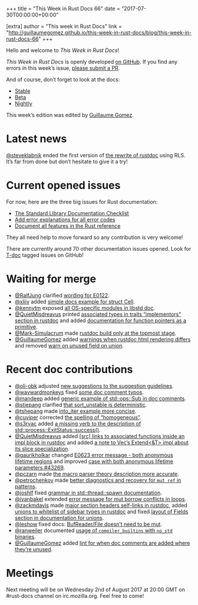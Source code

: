 +++
title = "This Week in Rust Docs 66"
date = "2017-07-30T00:00:00+00:00"

[extra]
author = "This week in Rust Docs"
link = "http://guillaumegomez.github.io/this-week-in-rust-docs/blog/this-week-in-rust-docs-66"
+++
<p>Hello and welcome to <em>This Week in Rust Docs</em>!</p>

<p><em>This Week in Rust Docs</em> is openly developed <a href="https://github.com/GuillaumeGomez/this-week-in-rust-docs">on GitHub</a>.
If you find any errors in this week’s issue, <a href="https://github.com/GuillaumeGomez/this-week-in-rust-docs/pulls">please submit a PR</a>.</p>

<p>And of course, don’t forget to look at the docs:</p>

<ul>
  <li><a href="https://doc.rust-lang.org/">Stable</a></li>
  <li><a href="https://doc.rust-lang.org/beta/">Beta</a></li>
  <li><a href="https://doc.rust-lang.org/nightly/">Nightly</a></li>
</ul>

<p>This week’s edition was edited by <a href="https://github.com/GuillaumeGomez">Guillaume Gomez</a>.</p>

<h1 id="latest-news">Latest news</h1>

<p><a href="https://github.com/steveklabnik">@steveklabnik</a> ended the first version of <a href="https://github.com/steveklabnik/rustdoc">the rewrite of rustdoc</a> using RLS. It’s far from done but don’t hesitate to give it a try!</p>

<h1 id="current-opened-issues">Current opened issues</h1>

<p>For now, here are the three big issues for Rust documentation:</p>

<ul>
  <li><a href="https://github.com/rust-lang/rust/issues/29329">The Standard Library Documentation Checklist</a></li>
  <li><a href="https://github.com/rust-lang/rust/issues/32777">Add error explanations for all error codes</a></li>
  <li><a href="https://github.com/rust-lang-nursery/reference/issues/9">Document all features in the Rust reference</a></li>
</ul>

<p>They all need help to move forward so any contribution is very welcome!</p>

<p>There are currently around 70 other documentation issues opened. Look for <a href="https://github.com/rust-lang/rust/labels/T-doc">T-doc</a> tagged issues on GitHub!</p>

<h1 id="waiting-for-merge">Waiting for merge</h1>

<ul>
  <li><a href="https://github.com/RalfJung">@RalfJung</a> clarified <a href="https://github.com/rust-lang/rust/pull/43176">wording for E0122</a>.</li>
  <li><a href="https://github.com/xliiv">@xliiv</a> added <a href="https://github.com/rust-lang/rust/pull/43423">simple docs example for struct Cell</a>.</li>
  <li><a href="https://github.com/kennytm">@kennytm</a> exposed <a href="https://github.com/rust-lang/rust/pull/43348">all OS-specific modules in libstd doc</a>.</li>
  <li><a href="https://github.com/QuietMisdreavus">@QuietMisdreavus</a> printed <a href="https://github.com/rust-lang/rust/pull/43515">associated types in traits “implementors” section in rustdoc</a> and added <a href="https://github.com/rust-lang/rust/pull/43529">documentation for function pointers as a primitive</a>.</li>
  <li><a href="https://github.com/Mark-Simulacrum">@Mark-Simulacrum</a> made <a href="https://github.com/rust-lang/rust/pull/43528">rustdoc build only at the topmost stage</a>.</li>
  <li><a href="https://github.com/GuillaumeGomez">@GuillaumeGomez</a> added <a href="https://github.com/rust-lang/rust/pull/41991">warnings when rustdoc html rendering differs</a> and removed <a href="https://github.com/rust-lang/rust/pull/43397">warn on unused field on union</a>.</li>
</ul>

<h1 id="recent-doc-contributions">Recent doc contributions</h1>

<ul>
  <li><a href="https://github.com/oli-obk">@oli-obk</a> adjusted <a href="https://github.com/rust-lang/rust/pull/43386">new suggestions to the suggestion guidelines</a>.</li>
  <li><a href="https://github.com/waywardmonkeys">@waywardmonkeys</a> fixed <a href="https://github.com/rust-lang/rust/pull/43428">some doc comment typos</a>.</li>
  <li><a href="https://github.com/mandeep">@mandeep</a> added <a href="https://github.com/rust-lang/rust/pull/43413">generic example of std::ops::Sub in doc comments</a>.</li>
  <li><a href="https://github.com/stjepang">@stjepang</a> clarified <a href="https://github.com/rust-lang/rust/pull/43374">that sort_unstable is deterministic</a>.</li>
  <li><a href="https://github.com/tshepang">@tshepang</a> made <a href="https://github.com/rust-lang/rust/pull/43409">into_iter example more concise</a>.</li>
  <li><a href="https://github.com/cuviper">@cuviper</a> corrected <a href="https://github.com/rust-lang/rust/pull/43401">the spelling of “homogeneous”</a>.</li>
  <li><a href="https://github.com/s3rvac">@s3rvac</a> added <a href="https://github.com/rust-lang/rust/pull/43379">a missing verb to the description of std::process::ExitStatus::success()</a>.</li>
  <li><a href="https://github.com/QuietMisdreavus">@QuietMisdreavus</a> added <a href="https://github.com/rust-lang/rust/pull/43509">[src] links to associated functions inside an impl block in rustdoc</a> and added <a href="https://github.com/rust-lang/rust/pull/43455">a note to Vec’s Extend&lt;&amp;T&gt; impl about its slice specialization</a>.</li>
  <li><a href="https://github.com/gaurikholkar">@gaurikholkar</a> changed <a href="https://github.com/rust-lang/rust/pull/43541">E0623 error message - both anonymous lifetime regions</a> and improved <a href="https://github.com/rust-lang/rust/pull/43298">case with both anonymous lifetime parameters #43269</a>.</li>
  <li><a href="https://github.com/pczarn">@pczarn</a> made <a href="https://github.com/rust-lang/rust/pull/43432">the macro parser theory description more accurate</a>.</li>
  <li><a href="https://github.com/petrochenkov">@petrochenkov</a> made <a href="https://github.com/rust-lang/rust/pull/43489">better diagnostics and recovery for <code class="highlighter-rouge">mut ref</code> in patterns</a>.</li>
  <li><a href="https://github.com/joshlf">@joshlf</a> fixed <a href="https://github.com/rust-lang/rust/pull/43456">grammar in std::thread::spawn documentation</a>.</li>
  <li><a href="https://github.com/ivanbakel">@ivanbakel</a> extended <a href="https://github.com/rust-lang/rust/pull/43479">error message for mut borrow conflicts in loops</a>.</li>
  <li><a href="https://github.com/zackmdavis">@zackmdavis</a> made <a href="https://github.com/rust-lang/rust/pull/43445">major section headers self-links in rustdoc</a>, added <a href="https://github.com/rust-lang/rust/pull/43446">unions to whitelist of sidebar types in rustdoc</a> and fixed <a href="https://github.com/rust-lang/rust/pull/43436">layout of Fields section in documentation for unions</a>.</li>
  <li><a href="https://github.com/leshow">@leshow</a> fixed docs: <a href="https://github.com/rust-lang/rust/pull/43366">BufReader/File doesn’t need to be mut</a>.</li>
  <li><a href="https://github.com/ranweiler">@ranweiler</a> documented <a href="https://github.com/rust-lang/rust/pull/43342">usage of <code class="highlighter-rouge">compiler_builtins</code> with <code class="highlighter-rouge">no_std</code> binaries</a>.</li>
  <li><a href="https://github.com/GuillaumeGomez">@GuillaumeGomez</a> added <a href="https://github.com/rust-lang/rust/pull/43009">lint for when doc comments are added where they’re unused</a>.</li>
</ul>

<h1 id="meetings">Meetings</h1>

<p>Next meeting will be on Wednesday 2nd of August 2017 at 20:00 GMT on #rust-docs channel on irc.mozilla.org. Feel free to come!</p>
